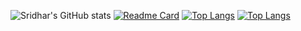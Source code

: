 ![Sridhar's GitHub stats](https://github-readme-stats.vercel.app/api?username=SridharSahu-1&show_icons=true&count_private=true&theme=highcontrast&show_owner)
[![Readme Card](https://github-readme-stats.vercel.app/api/pin/?username=SridharSahu-1&repo=github-readme-stats)](https://github.com/SridharSahu-1/github-readme-stats)
[![Top Langs](https://github-readme-stats.vercel.app/api/top-langs/?username=SridharSahu-1)](https://github.com/SridharSahu-1/github-readme-stats)
[![Top Langs](https://github-readme-stats.vercel.app/api/top-langs/?username=SridharSahu-1&layout=compact)](https://github.com/SridharSahu-1/github-readme-stats)
